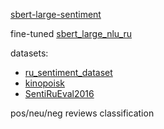 [sbert-large-sentiment](https://huggingface.co/d010r3s/sbert-large-sentiment)

fine-tuned [sbert_large_nlu_ru](https://huggingface.co/ai-forever/sbert_large_nlu_ru)

datasets:
* [ru_sentiment_dataset](https://huggingface.co/datasets/MonoHime/ru_sentiment_dataset)
* [kinopoisk](https://huggingface.co/datasets/blinoff/kinopoisk)
* [SentiRuEval2016](https://huggingface.co/datasets/mteb/SentiRuEval2016)

pos/neu/neg reviews classification
